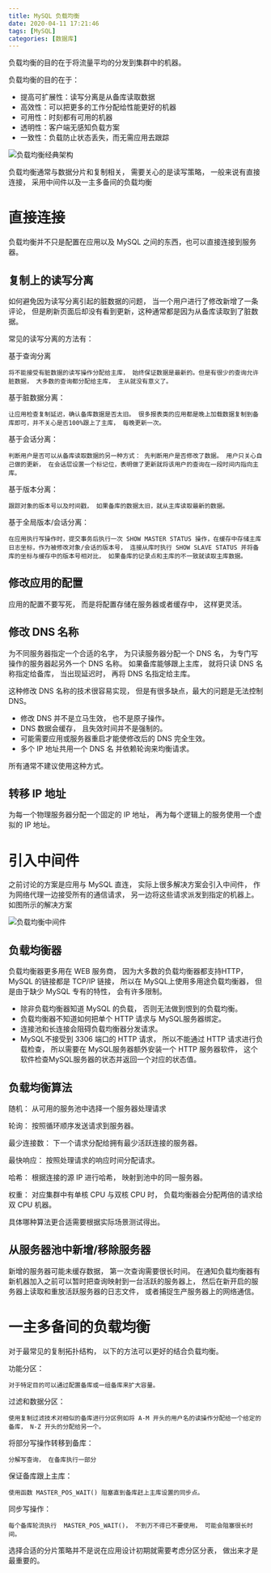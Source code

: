 ```yaml
---
title: MySQL 负载均衡
date: 2020-04-11 17:21:46
tags: [MySQL]
categories: [数据库]
---
```



负载均衡的目的在于将流量平均的分发到集群中的机器。

<!--more-->

负载均衡的目的在于：

* 提高可扩展性：读写分离是从备库读取数据
* 高效性：可以把更多的工作分配给性能更好的机器
* 可用性：时刻都有可用的机器
* 透明性：客户端无感知负载方案
* 一致性：负载防止状态丢失，而无需应用去跟踪

![负载均衡经典架构](load_balancing_architecture.png)

负载均衡通常与数据分片和复制相关， 需要关心的是读写策略， 一般来说有直接连接， 采用中间件以及一主多备间的负载均衡

# 直接连接

负载均衡并不只是配置在应用以及 MySQL 之间的东西，也可以直接连接到服务器。

## 复制上的读写分离

如何避免因为读写分离引起的脏数据的问题， 当一个用户进行了修改新增了一条评论， 但是刷新页面后却没有看到更新，这种通常都是因为从备库读取到了脏数据。

常见的读写分离的方法有：

基于查询分离

    将不能接受有脏数据的读写操作分配给主库， 始终保证数据是最新的。但是有很少的查询允许脏数据， 大多数的查询都分配给主库， 主从就没有意义了。
    
基于脏数据分离：
    
    让应用检查复制延迟，确认备库数据是否太旧。 很多报表类的应用都是晚上加载数据复制到备库即可，并不关心是否100%跟上了主库， 每晚更新一次。
    
基于会话分离：

    判断用户是否可以从备库读取数据的另一种方式： 先判断用户是否修改了数据。 用户只关心自己做的更新， 在会话层设置一个标记位，表明做了更新就将该用户的查询在一段时间内指向主库。
    
基于版本分离：
    
    跟踪对象的版本号以及时间戳， 如果备库的数据太旧，就从主库读取最新的数据。
    
 基于全局版本/会话分离：
 
    在应用执行写操作时，提交事务后执行一次 SHOW MASTER STATUS 操作，在缓存中存储主库日志坐标，作为被修改对象/会话的版本号， 连接从库时执行 SHOW SLAVE STATUS 并将备库的坐标与缓存中的版本号相对比， 如果备库的记录点和主库的不一致就读取主库数据。
    
## 修改应用的配置

应用的配置不要写死， 而是将配置存储在服务器或者缓存中， 这样更灵活。

## 修改 DNS 名称

 为不同服务器指定一个合适的名字， 为只读服务器分配一个 DNS 名， 为专门写操作的服务器起另外一个 DNS 名称。 如果备库能够跟上主库， 就将只读 DNS 名称指定给备库， 当出现延迟时， 再将 DNS 名指定给主库。
 
 这种修改 DNS 名称的技术很容易实现， 但是有很多缺点，最大的问题是无法控制 DNS。
 * 修改 DNS 并不是立马生效， 也不是原子操作。
 * DNS 数据会缓存， 且失效时间并不是强制的。
 * 可能需要应用或服务器重启才能使修改后的 DNS 完全生效。
 * 多个 IP 地址共用一个 DNS 名 并依赖轮询来均衡请求。
 
 所有通常不建议使用这种方式。
 
 ## 转移 IP 地址
 
 为每一个物理服务器分配一个固定的 IP 地址， 再为每个逻辑上的服务使用一个虚拟的 IP 地址。
 
 
 # 引入中间件
 
 之前讨论的方案是应用与 MySQL 直连， 实际上很多解决方案会引入中间件， 作为网络代理一边接受所有的通信请求， 另一边将这些请求派发到指定的机器上。 如图所示的解决方案
 
 ![负载均衡中间件](load_balance_middle.png)
 
 ## 负载均衡器
 
 负载均衡器更多用在 WEB 服务商， 因为大多数的负载均衡器都支持HTTP， MySQL 的链接都是 TCP/IP 链接， 所以在 MySQL上使用多用途负载均衡器， 但是由于缺少 MySQL 专有的特性， 会有许多限制。
 
 * 除非负载均衡器知道 MySQL 的负载， 否则无法做到恨到的负载均衡。
 * 负载均衡器不知道如何把单个 HTTP 请求与 MySQL服务器绑定。
 * 连接池和长连接会阻碍负载均衡器分发请求。
 * MySQL不接受到 3306 端口的 HTTP 请求， 所以不能通过 HTTP 请求进行负载检查， 所以需要在 MySQL服务器额外安装一个 HTTP 服务器软件， 这个软件检查MySQL服务器的状态并返回一个对应的状态值。


## 负载均衡算法

随机： 从可用的服务池中选择一个服务器处理请求

轮询： 按照循环顺序发送请求到服务器。

最少连接数： 下一个请求分配给拥有最少活跃连接的服务器。

最快响应： 按照处理请求的响应时间分配请求。

哈希： 根据连接的源 IP 进行哈希， 映射到池中的同一服务器。

权重： 对应集群中有单核 CPU 与双核 CPU 时， 负载均衡器会分配两倍的请求给双 CPU 机器。

具体哪种算法更合适需要根据实际场景测试得出。

## 从服务器池中新增/移除服务器

新增的服务器可能未缓存数据， 第一次查询需要很长时间。 在通知负载均衡器有新机器加入之前可以暂时把查询映射到一台活跃的服务器上， 然后在新开启的服务器上读取和重放活跃服务器的日志文件， 或者捕捉生产服务器上的网络通信。

# 一主多备间的负载均衡

对于最常见的复制拓扑结构， 以下的方法可以更好的结合负载均衡。

功能分区：

    对于特定目的可以通过配置备库或一组备库来扩大容量。
    
过滤和数据分区：

    使用复制过滤技术对相似的备库进行分区例如将 A-M 开头的用户名的读操作分配给一个给定的备库， N-Z 开头的分配给另一个。
    
 将部分写操作转移到备库：
    
    分解写查询， 在备库执行一部分
    
 保证备库跟上主库：
 
    使用函数 MASTER_POS_WAIT() 阻塞直到备库赶上主库设置的同步点。
    
 同步写操作：
    
    每个备库轮流执行  MASTER_POS_WAIT()， 不到万不得已不要使用， 可能会阻塞很长时间。
    
选择合适的分片策略并不是说在应用设计初期就需要考虑分区分表， 做出来才是最重要的。 
    